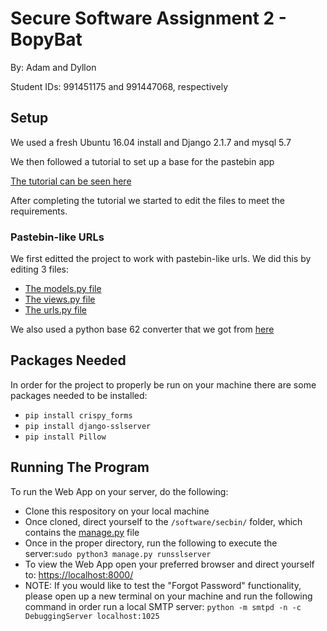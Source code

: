 # Secure Software Assignment 2 - BopyBat

By: Adam and Dyllon

Student IDs: 991451175 and 991447068, respectively

## Setup
We used a fresh Ubuntu 16.04 install and Django 2.1.7 and mysql 5.7

We then followed a tutorial to set up a base for the pastebin app

[The tutorial can be seen here](https://www.youtube.com/watch?v=UmljXZIypDc&list=PL-osiE80TeTtoQCKZ03TU5fNfx2UY6U4p)

After completing the tutorial we started to edit the files to meet the requirements.

### Pastebin-like URLs
We first editted the project to work with pastebin-like urls.  We did this by editing 3 files:
* [The models.py file](/software/secbin/pastebin/models.py)
* [The views.py file](/software/secbin/pastebin/views.py)
* [The urls.py file](/software/secbin/pastebin/urls.py)

We also used a python base 62 converter that we got from [here](https://gist.github.com/Biglucky/da106aabab769cf25396262eb72783db)

## Packages Needed
In order for the project to properly be run on your machine there are some packages needed to be installed:
* ```pip install crispy_forms```
* ```pip install django-sslserver```
* ```pip install Pillow```

## Running The Program
To run the Web App on your server, do the following:
* Clone this respository on your local machine
* Once cloned, direct yourself to the ```/software/secbin/``` folder, which contains the [manage.py](/software/secbin/manage.py) file
* Once in the proper directory, run the following to execute the server:```sudo python3 manage.py runsslserver```
* To view the Web App open your preferred browser and direct yourself to: [https://localhost:8000/](https://localhost:8000)
* NOTE: If you would like to test the "Forgot Password" functionality, please open up a new terminal on your machine and run the following command in order run a local SMTP server: ```python -m smtpd -n -c DebuggingServer localhost:1025```
